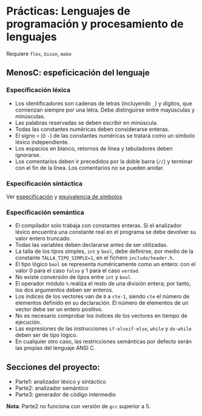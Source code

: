 # Prácticas: Lenguajes de programación y procesamiento de lenguajes
Requiere `flex`, `bison`, `make`

## MenosC: espeficicación del lenguaje
### Especificación léxica
* Los identificadores son cadenas de letras (incluyendo `_`) y dígitos, que comienzan siempre por una letra. Debe distinguirse entre mayúsculas y minúsculas.
* Las palabras reservadas se deben escribir en minúscula.
* Todas las constantes numéricas deben considerarse enteras.
* El signo `+` (ó `-`) de las constantes numéricas se tratará como un símbolo léxico independiente.
* Los espacios en blanco, retornos de línea y tabuladores deben ignorarse.
* Los comentarios deben ir precedidos por la doble barra (`//`) y terminar con el fin de la línea. Los comentarios no se pueden anidar.

### Especificación sintáctica
Ver [especificación](Parte1/src/asin.y) y [equivalencia de símbolos](Parte1/src/alex.l)

### Especificación semántica
* El compilador solo trabaja con constantes enteras. Si el analizador léxico encuentra una constante real en el programa se debe devolver su valor entero truncado.
* Todas las variables deben declararse antes de ser utilizadas.
* La talla de los tipos simples, `int` y `bool`, debe definirse, por medio de la constante `TALLA_TIPO_SIMPLE=1`, en el fichero `include/header.h`.
* El tipo lógico `bool` se representa numéricamente como un entero: con el valor 0 para el caso `falso` y 1 para el caso `verdad`.
* No existe conversión de tipos entre `int` y `bool`.
* El operador módulo `%` realiza el resto de una división entera; por tanto, los dos argumentos deben ser enteros.
* Los índices de los vectores van de `0` a `cte-1`, siendo `cte` el número de elementos definido en su declaración. El número de elementos de un vector debe ser un entero positivo.
* No es necesario comprobar los índices de los vectores en tiempo de ejecución.
* Las expresiones de las instrucciones `if-elseif-else`, `while` y `do-while` deben ser de tipo lógico.
* En cualquier otro caso, las restricciones semánticas por defecto serán las propias del lenguaje ANSI C.

## Secciones del proyecto:
* Parte1: analizador léxico y sintáctico
* Parte2: analizador semántico
* Parte3: generador de código intermedio

**Nota**: Parte2 no funciona con versión de `gcc` superior a 5.
